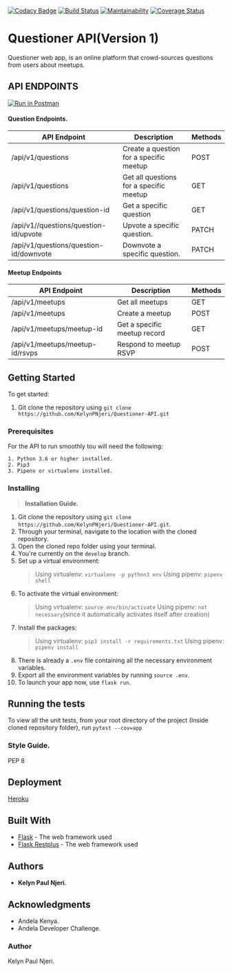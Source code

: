 [![Codacy Badge](https://api.codacy.com/project/badge/Grade/0dd5d80a20f94c2da86808f0c20125fd)](https://app.codacy.com/app/KelynPNjeri/Questioner-API?utm_source=github.com&utm_medium=referral&utm_content=KelynPNjeri/Questioner-API&utm_campaign=Badge_Grade_Dashboard)
[![Build Status](https://travis-ci.com/KelynPNjeri/Questioner-API.svg?branch=develop)](https://travis-ci.com/KelynPNjeri/Questioner-API)
[![Maintainability](https://api.codeclimate.com/v1/badges/ff91486e5e85335922eb/maintainability)](https://codeclimate.com/github/KelynPNjeri/Questioner-API/maintainability)
[![Coverage Status](https://coveralls.io/repos/github/KelynPNjeri/Questioner-API/badge.svg?branch=develop)](https://coveralls.io/github/KelynPNjeri/Questioner-API?branch=develop)
# Questioner API(Version 1)
Questioner web app, is an online platform that crowd-sources questions from users about meetups.

## API ENDPOINTS
[![Run in Postman](https://run.pstmn.io/button.svg)](https://app.getpostman.com/run-collection/470df32a30646e961eb9)
#### Question Endpoints.
| API Endpoint  | Description | Methods |
| ------------- | ------------- | ------------- |
| /api/v1/questions  | Create a question for a specific meetup  | POST  |
| /api/v1/questions  | Get all questions for a specific meetup  | GET  |
| /api/v1/questions/question-id | Get a specific question  | GET  |
| /api/v1//questions/question-id/upvote  | Upvote a specific question.  | PATCH  |
|/api/v1/questions/question-id/downvote  | Downvote a specific question. | PATCH |

#### Meetup Endpoints
| API Endpoint  | Description | Methods |
| ------------- | ------------- | ------------- |
| /api/v1/meetups  | Get all meetups  | GET  |
| /api/v1/meetups  | Create a meetup  | POST  |
|/api/v1/meetups/meetup-id | Get a specific meetup record  | GET  |
|/api/v1/meetups/meetup-id/rsvps  | Respond to meetup RSVP  | POST  |

## Getting Started
To get started:
1. Git clone the repository using `git clone https://github.com/KelynPNjeri/Questioner-API.git`

### Prerequisites
For the API to run smoothly tou will need the following:
```
1. Python 3.6 or higher installed.
2. Pip3
3. Pipenv or virtualenv installed.
```
### Installing
> __Installation Guide.__

1. Git clone the repository using `git clone https://github.com/KelynPNjeri/Questioner-API.git`.
2. Through your terminal, navigate to the location with the cloned repository.
3. Open the cloned repo folder using your terminal.
4. You're currently on the `develop` branch.
5. Set up a virtual environment:
    > Using virtualenv: `virtualenv -p python3 env`
    > Using pipenv: `pipenv shell`
6. To activate the virtual environment:
    > Using virtualenv: `source env/bin/activate`
    > Using pipenv: `not necessary`(since it automatically activates itself after creation)
7. Install the packages:
    > Using virtualenv: `pip3 install -r requirements.txt`
    > Using pipenv: `pipenv install`
8. There is already a `.env` file containing all the necessary environment variables.
9. Export all the environment variables by running `source .env`.
10. To launch your app now, use `flask run`.

## Running the tests
To view all the unit tests, from your root directory of the project (Inside cloned repository folder), run `pytest --cov=app`

### Style Guide.
PEP 8

## Deployment
[Heroku](https://questioner-backend.herokuapp.com/)

## Built With
* [Flask](http://flask.pocoo.org/docs/1.0/) - The web framework used
* [Flask Restplus](https://flask-restplus.readthedocs.io/en/stable/) - The web framework used

## Authors
* **Kelyn Paul Njeri.** 

## Acknowledgments
* Andela Kenya.
* Andela Developer Challenge.




### Author
Kelyn Paul Njeri.
